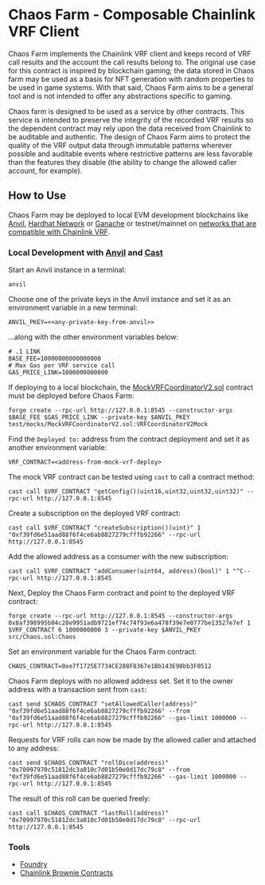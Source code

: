 # Chaos Farm - Composable Chainlink VRF Client

Chaos Farm implements the Chainlink VRF client and keeps record of VRF call results and the account the call results belong to. The original use case for this contract is inspired by blockchain gaming; the data stored in Chaos farm may be used as a basis for NFT generation with random properties to be used in game systems. With that said, Chaos Farm aims to be a general tool and is not intended to offer any abstractions specific to gaming.

Chaos farm is designed to be used as a service by other contracts. This service is intended to preserve the integrity of the recorded VRF results so the dependent contract may rely upon the data received from Chainlink to be auditable and authentic. The design of Chaos Farm aims to protect the quality of the VRF output data through immutable patterns wherever possible and auditable events where restrictive patterns are less favorable than the features they disable (the ability to change the allowed caller account, for example).

## How to Use

Chaos Farm may be deployed to local EVM development blockchains like [Anvil](https://github.com/foundry-rs/foundry/tree/master/anvil), [Hardhat Network](https://hardhat.org/hardhat-network/docs/overview) or [Ganache](https://trufflesuite.com/ganache/) or testnet/mainnet on [networks that are compatible with Chainlink VRF](https://docs.chain.link/docs/vrf/v2/subscription/supported-networks/).

### Local Development with [Anvil](https://github.com/foundry-rs/foundry/tree/master/anvil) and [Cast](https://book.getfoundry.sh/cast/)

Start an Anvil instance in a terminal:

```
anvil
```

Choose one of the private keys in the Anvil instance and set it as an environment variable in a new terminal:

```
ANVIL_PKEY=<<any-private-key-from-anvil>>
```

...along with the other environment variables below:

```
# .1 LINK
BASE_FEE=10000000000000000
# Max Gas per VRF service call
GAS_PRICE_LINK=1000000000000
```

If deploying to a local blockchain, the [MockVRFCoordinatorV2.sol](https://github.com/daveminer/chaos-farm/blob/df20ac2f0479653d60429655e5362434331f05bf/test/mocks/MockVRFCoordinatorV2.sol) contract must be deployed before Chaos Farm:

```
forge create --rpc-url http://127.0.0.1:8545 --constructor-args $BASE_FEE $GAS_PRICE_LINK --private-key $ANVIL_PKEY test/mocks/MockVRFCoordinatorV2.sol:VRFCoordinatorV2Mock
```

Find the `Deployed to:` address from the contract deployment and set it as another environment variable:

```
VRF_CONTRACT=<address-from-mock-vrf-deploy>
```

The mock VRF contract can be tested using `cast` to call a contract method:

```
cast call $VRF_CONTRACT "getConfig()(uint16,uint32,uint32,uint32)" --rpc-url http://127.0.0.1:8545
```

Create a subscription on the deployed VRF contract:

```
cast call $VRF_CONTRACT "createSubscription()(uint)" 1 "0xf39fd6e51aad88f6f4ce6ab8827279cfffb92266" --rpc-url http://127.0.0.1:8545
```

Add the allowed address as a consumer with the new subscription:

```
cast call $VRF_CONTRACT "addConsumer(uint64, address)(bool)" 1 "^C--rpc-url http://127.0.0.1:8545
```

Next, Deploy the Chaos Farm contract and point to the deployed VRF contract:

```
forge create --rpc-url http://127.0.0.1:8545 --constructor-args 0x8af398995b04c28e9951adb9721ef74c74f93e6a478f39e7e0777be13527e7ef 1 $VRF_CONTRACT 6 1000000000 3 --private-key $ANVIL_PKEY src/Chaos.sol:Chaos
```

Set an environment variable for the Chaos Farm contract:

```
CHAOS_CONTRACT=0xe7f1725E7734CE288F8367e1Bb143E90bb3F0512
```

Chaos Farm deploys with no allowed address set. Set it to the owner address with a transaction sent from `cast`:

```
cast send $CHAOS_CONTRACT "setAllowedCaller(address)" "0xf39fd6e51aad88f6f4ce6ab8827279cfffb92266" --from "0xf39fd6e51aad88f6f4ce6ab8827279cfffb92266" --gas-limit 1000000 --rpc-url http://127.0.0.1:8545
```

Requests for VRF rolls can now be made by the allowed caller and attached to any address:

```
cast send $CHAOS_CONTRACT "rollDice(address)" "0x70997970c51812dc3a010c7d01b50e0d17dc79c8" --from "0xf39fd6e51aad88f6f4ce6ab8827279cfffb92266" --gas-limit 1000000 --rpc-url http://127.0.0.1:8545
```

The result of this roll can be queried freely:

```
cast call $CHAOS_CONTRACT "lastRoll(address)" "0x70997970c51812dc3a010c7d01b50e0d17dc79c8" --rpc-url http://127.0.0.1:8545
```

###

### Tools

- [Foundry](https://github.com/foundry-rs/foundry)
- [Chainlink Brownie Contracts](https://github.com/smartcontractkit/chainlink-brownie-contracts)
